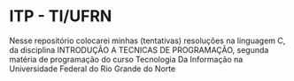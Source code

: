 # ITP - TI/UFRN
Nesse repositório colocarei minhas (tentativas) resoluções na linguagem C, da disciplina INTRODUÇÃO A TECNICAS DE PROGRAMAÇÃO, segunda matéria de programação do curso Tecnologia Da Informação na Universidade Federal do Rio Grande do Norte
